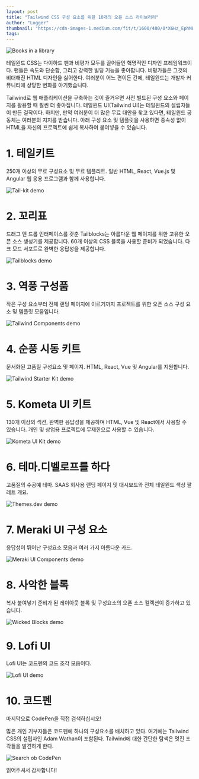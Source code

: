 ```yaml
---
layout: post
title: "Tailwind CSS 구성 요소를 위한 10개의 오픈 소스 라이브러리"
author: "Logger"
thumbnail: "https://cdn-images-1.medium.com/fit/t/1600/480/0*X6Hz_EphMBrsFmbP"
tags: 
---
```



![Books in a library](https://miro.medium.com/max/7750/0*X6Hz_EphMBrsFmbP)

테일윈드 CSS는 다이하드 팬과 비평가 모두를 끌어들인 혁명적인 디자인 프레임워크이다. 팬들은 속도와 단순함, 그리고 강력한 빌딩 기능을 좋아합니다. 비평가들은 그것의 비대해진 HTML 디자인을 싫어한다. 여러분이 어느 편이든 간에, 테일윈드는 개발자 커뮤니티에 상당한 변화를 야기했습니다.

Tailwind로 웹 애플리케이션을 구축하는 것이 즐거우면 사전 빌드된 구성 요소와 페이지를 활용할 때 훨씬 더 좋아집니다. 테일윈드 UI(Tailwind UI)는 테일윈드의 설립자들이 만든 걸작이다. 하지만, 만약 여러분이 더 많은 무료 대안을 찾고 있다면, 테일윈드 공동체는 여러분의 지지를 받습니다. 아래 구성 요소 및 템플릿을 사용하면 종속성 없이 HTML을 자신의 프로젝트에 쉽게 복사하여 붙여넣을 수 있습니다.

# 1. 테일키트

250개 이상의 무료 구성요소 및 무료 템플리트. 일반 HTML, React, Vue.js 및 Angular 웹 응용 프로그램과 함께 사용합니다.

![Tail-kit demo](https://miro.medium.com/max/3356/1*Po850KoiewbPhHqZtauphw.gif)

# 2. 꼬리표

드래그 앤 드롭 인터페이스를 갖춘 Tailblocks는 아름다운 웹 페이지를 위한 고유한 오픈 소스 생성기를 제공합니다. 60개 이상의 CSS 블록을 사용할 준비가 되었습니다. 다크 모드 서포트로 완벽한 응답성을 제공합니다.

![Tailblocks demo](https://miro.medium.com/max/3356/1*kZvI2JBJSvpIvKdeWdaLBg.gif)

# 3. 역풍 구성품

작은 구성 요소부터 전체 랜딩 페이지에 이르기까지 프로젝트를 위한 오픈 소스 구성 요소 및 템플릿 모음입니다.

![Tailwind Components demo](https://miro.medium.com/max/3352/1*qTCY6wL-p10I-ynv2QOPYA.gif)

# 4. 순풍 시동 키트

문서화된 고품질 구성요소 및 페이지. HTML, React, Vue 및 Angular를 지원합니다.

![Tailwind Starter Kit demo](https://miro.medium.com/max/3356/1*DFicAD9MLzQahpG5HJZKww.gif)

# 5. Kometa UI 키트

130개 이상의 섹션, 완벽한 응답성을 제공하며 HTML, Vue 및 React에서 사용할 수 있습니다. 개인 및 상업용 프로젝트에 무제한으로 사용할 수 있습니다.

![Kometa UI Kit demo](https://miro.medium.com/max/3356/1*vZQh6ydZleBRjvRuQIpgXQ.gif)

# 6. 테마.디벨로프를 하다

고품질의 수공예 테마. SAAS 회사용 랜딩 페이지 및 대시보드와 전체 테일윈드 색상 팔레트 개요.

![Themes.dev demo](https://miro.medium.com/max/3356/1*Km8s0lqStcyPYVPURe4aGg.gif)

# 7. Meraki UI 구성 요소

응답성이 뛰어난 구성요소 모음과 여러 가지 아름다운 카드.

![Meraki UI Components demo](https://miro.medium.com/max/3354/1*aVxiWpn1W4VM8N4ZwDk4EA.gif)

# 8. 사악한 블록

복사 붙여넣기 준비가 된 레이아웃 블록 및 구성요소의 오픈 소스 컬렉션이 증가하고 있습니다.

![Wicked Blocks demo](https://miro.medium.com/max/3356/1*esIqlHbl1YdPlvKh2vcIUw.gif)

# 9. Lofi UI

Lofi UI는 코드펜의 코드 조각 모음이다.

![Lofi UI demo](https://miro.medium.com/max/3356/1*uZRUSRUz3SpsUOF1CJGsXg.gif)

# 10. 코드펜

마지막으로 CodePen을 직접 검색하십시오!

많은 개인 기부자들은 코드펜에 하나의 구성요소를 배치하고 있다. 여기에는 Tailwind CSS의 설립자인 Adam Wathan이 포함된다. Tailwind에 대한 간단한 탐색은 멋진 조각들을 발견하게 한다.

![Search ob CodePen](https://miro.medium.com/max/3356/1*5lNzXWFhiJL42eJdIJIr6w.gif)

읽어주셔서 감사합니다!